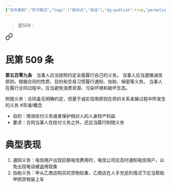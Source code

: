 ```yaml
---
{"文件类别":"学习笔记","tags":["知识点","民法"],"dg-publish":true,"permalink":"/学习笔记studyup/知识点cheese/附随义务/","dgPassFrontmatter":true,"created":"2024-07-06T17:10:56.555+08:00","updated":"2024-10-26T18:27:29.188+08:00"}
---
```


> 民509： 
<div class="transclusion internal-embed is-loaded"><a class="markdown-embed-link" href="////#t509" aria-label="Open link"><svg xmlns="http://www.w3.org/2000/svg" width="24" height="24" viewBox="0 0 24 24" fill="none" stroke="currentColor" stroke-width="2" stroke-linecap="round" stroke-linejoin="round" class="svg-icon lucide-link"><path d="M10 13a5 5 0 0 0 7.54.54l3-3a5 5 0 0 0-7.07-7.07l-1.72 1.71"></path><path d="M14 11a5 5 0 0 0-7.54-.54l-3 3a5 5 0 0 0 7.07 7.07l1.71-1.71"></path></svg></a><div class="markdown-embed">

<div class="markdown-embed-title">

# 民第 509 条

</div>


**第五百零九条**　当事人应当按照约定全面履行自己的义务。
当事人应当遵循诚信原则，根据合同的性质、目的和交易习惯履行通知、协助、保密等义务。
当事人在履行合同过程中，应当避免浪费资源、污染环境和破坏生态。 

</div></div>


附随义务：合同虽无明确约定，但基于诚实信用原则在债的关系发展过程中所发生的义务 #背诵/概念 
- 目的：增进给付义务或者保护相对人的人身财产利益
- 要求：合同当事人在给付义务之外，还应当履行附随义务

# 典型表现
1. 通知义务：电信用户出现巨额电信费用时，电信公司应及时通知电信用户，以免出现电话被盗用现象
2. 协助义务：甲从乙商店购买的货物较重，乙商店在人手充足的情况下应当帮助甲把货物装上车